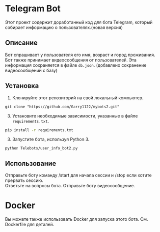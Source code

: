 # Telegram Bot

Этот проект содержит доработанный код для бота Telegram, который собирает информацию о пользователях.(новая версия)

## Описание

Бот спрашивает у пользователя его имя, возраст и город проживания. Бот также принимает видеосообщения от пользователей. Эта информация сохраняется в файле `db.json`. 
(добавлено сохранение видеосообщений с базу)
## Установка

1. Клонируйте этот репозиторий на свой локальный компьютер.
  ```
  git clone "https://github.com/Garry1122/mybots2.git"
  ```
3. Установите необходимые зависимости, указанные в файле `requirements.txt`.

  ```bash
  pip install -r requirements.txt
  ```
3. Запустите бота, используя Python 3.
  ```
  python Telebots/user_info_bot2.py
  ```
## Использование
Отправьте боту команду /start для начала сессии и /stop если хотите прервать сессию.<br>
Ответьте на вопросы бота.
Отправьте боту видеосообщение.<br>
# Docker
Вы можете также использовать Docker для запуска этого бота. См. Dockerfile для деталей.
